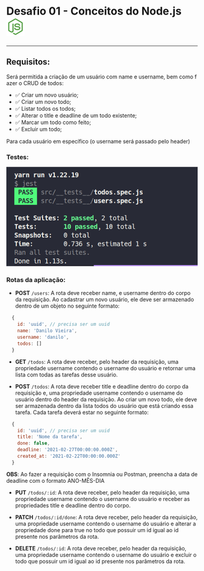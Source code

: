 # Desafio 01 - Conceitos do Node.js ![](./node.png)

---

## Requisitos:

Será permitida a criação de um usuário com name e username, bem como fazer o CRUD de todos:

- ✅ Criar um novo usuário;
- ✅ Criar um novo todo;
- ✅ Listar todos os todos;
- ✅ Alterar o title e deadline de um todo existente;
- ✅ Marcar um todo como feito;
- ✅ Excluir um todo;

Para cada usuário em específico (o username será passado pelo header)

### Testes:

![](./testes.png)

### Rotas da aplicação:

- **POST** `/users`: A rota deve receber name, e username dentro do corpo da requisição. Ao cadastrar um novo usuário, ele deve ser armazenado dentro de um objeto no seguinte formato:

```js
  {
    id: 'uuid', // precisa ser um uuid
    name: 'Danilo Vieira',
    username: 'danilo',
    todos: []
  }
```

- **GET** `/todos`: A rota deve receber, pelo header da requisição, uma propriedade username contendo o username do usuário e retornar uma lista com todas as tarefas desse usuário.

- **POST** `/todos`: A rota deve receber title e deadline dentro do corpo da requisição e, uma propriedade username contendo o username do usuário dentro do header da requisição. Ao criar um novo todo, ele deve ser armazenada dentro da lista todos do usuário que está criando essa tarefa. Cada tarefa deverá estar no seguinte formato:

```js
  {
    id: 'uuid', // precisa ser um uuid
    title: 'Nome da tarefa',
    done: false,
    deadline: '2021-02-27T00:00:00.000Z',
    created_at: '2021-02-22T00:00:00.000Z'
  }
```

**OBS**: Ao fazer a requisição com o Insomnia ou Postman, preencha a data de deadline com o formato ANO-MÊS-DIA

- **PUT** `/todos/:id`: A rota deve receber, pelo header da requisição, uma propriedade username contendo o username do usuário e receber as propriedades title e deadline dentro do corpo.

- **PATCH** `/todos/:id/done`: A rota deve receber, pelo header da requisição, uma propriedade username contendo o username do usuário e alterar a propriedade done para true no todo que possuir um id igual ao id presente nos parâmetros da rota.

- **DELETE** `/todos/:id`: A rota deve receber, pelo header da requisição, uma propriedade username contendo o username do usuário e excluir o todo que possuir um id igual ao id presente nos parâmetros da rota.
